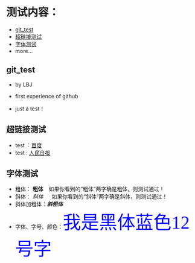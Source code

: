 # 测试内容：

- [git_test](#git_test)
- [超链接测试](#超链接测试)
- [字体测试](#字体测试)
- more...

## git_test
- by LBJ

- first experience of github

- just a test！

## 超链接测试
- test ：[百度](https://baidu.com)
- test : [人民日报](http://paper.people.com.cn)

## 字体测试
- 粗体： __粗体__ &ensp;  如果你看到的“粗体”两字确是粗体，则测试通过！
- 斜体： _斜体_   &ensp;  如果你看到的“斜体”两字确是斜体，则测试通过！
- 斜体加粗体：***斜粗体*** 
- 字体、字号、颜色：<font face="黑体" color=blue size=12>我是黑体蓝色12号字</font>
